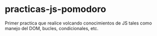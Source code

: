 # practicas-js-pomodoro

Primer practica que realice volcando conocimientos de JS tales como manejo del DOM, bucles, condicionales, etc.
